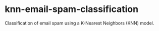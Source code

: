 # knn-email-spam-classification
Classification of email spam using a K-Nearest Neighbors (KNN) model.
